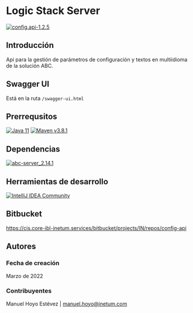 # Logic Stack Server
[![config.api-1.2.5](https://img.shields.io/badge/config.api-1.2.5-blue)](https://cis.core-ibl-inetum.services/bitbucket/projects/IN/repos/config-api)

## Introducción

Api para la gestión de parámetros de configuración y textos en multiidioma de la solución ABC.

## Swagger UI

Está en la ruta `/swagger-ui.html`

## Prerrequsitos
[![Java 11](https://img.shields.io/badge/Java-11-blue)](https://www.oracle.com/es/java/technologies/javase/jdk11-archive-downloads.html)
[![Maven v3.8.1](https://img.shields.io/badge/Maven-v3.8.1-blue)](https://maven.apache.org/download.cgi#downloading-apache-maven-3-8-1)


## Dependencias
[![abc-server_2.14.1](https://img.shields.io/badge/abc.server-2.14.1-red)](https://cis.core-ibl-inetum.services/bitbucket/projects/MIC/repos/java_abc_server)


## Herramientas de desarrollo
[![IntelliJ IDEA Community](https://img.shields.io/badge/IntelliJ_IDEA-Community-red)](https://www.jetbrains.com/es-es/idea/download)

## Bitbucket
https://cis.core-ibl-inetum.services/bitbucket/projects/IN/repos/config-api

## Autores

### Fecha de creación
Marzo de 2022


### Contribuyentes
Manuel Hoyo Estévez | [manuel.hoyo@inetum.com](mailto:manuel.hoyo@inetum.com)
